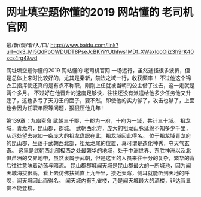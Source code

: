# 网址填空题你懂的2019 网站懂的 老司机官网

最/新/观/看/入/口/ http://www.baidu.com/link?url=ok3_Ml5QdPpOWDUDT8PseJcBKYiYUthhvs1MDf_XWaxIqoOiiz3h9rK40scs4rg4&wd

网址填空题你懂的2019 网站懂的 老司机官网
 一场远行，虽然途径很多波折，但是总体上来时比较好的，尤其是秦斩，禁法之域一行，收获颇丰！
    不过他这个锦衣卫指挥使还真的是有点不称职，刚刚上任就被当朝的公主借了过去，这一走就是两个多月。
    不过好在他晋升的速度足够快，往往还没有派遣给他多少任务他又升迁了，这也多亏了天刀王的面子，要不然，即使他的实力够了，攻击也够了，上面也会因为任职年限等问题，狠狠压他几年！

第139章：九幽索命
    武朝三千郡，十郡为一府，十府为一域，共计三十域。
    祖龙域，青龙府，昆山郡，郡城。
    武朝西北方，庞大的祖龙山脉延绵不知多少千里，从远处望去宛如一条庞大的祖龙盘踞在此，祖龙域因此得名。
    位于祖龙域青龙府的昆山郡，坐落于武朝西北部，祖龙龙尾的位置，真可谓是造化神秀，夺天气玄奇。
    这里是武朝西北部极西之处最繁华的地域，处于中洲世界、东胜神洲以及北俱芦洲的交界地带，虽然隶属于武朝，但是这里的人员来往十分的复杂，繁华的背后往往意味着动荡与暗流。
    昆山郡郡城闻天城是昆山郡最大的一所城池，因为闻天城海拔很高，看上去仿佛扶摇直上九千里，接近天穹，侧耳就能听到天地的呼唤，闻天城因此而得名。
    闻天城内有孔雀楼，乃是闻天城最大的酒楼，非达官显贵不能登楼。
